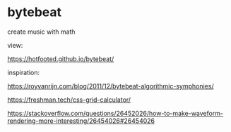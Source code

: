 # bytebeat
create music with math

view: 

https://hotfooted.github.io/bytebeat/

inspiration:

https://royvanrijn.com/blog/2011/12/bytebeat-algorithmic-symphonies/

https://freshman.tech/css-grid-calculator/

https://stackoverflow.com/questions/26452026/how-to-make-waveform-rendering-more-interesting/26454026#26454026
